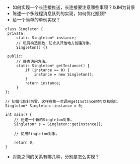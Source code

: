 - 如何实现一个长连接推送，长连接要注意哪些事项？以IM为背景
- 陈述一个多线程消息队列的实现，如何优化瓶颈?
- 给一个简单的单例实现？
```
class Singleton {
 private:
     static Singleton* instance;
     // 私有构造函数，防止从其他地方创建对象。
     Singleton() {}

 public:
     // 静态访问方法。
     static Singleton* getInstance() {
         if (instance == 0) {
             instance = new Singleton();
         }
         return instance;
     }
};

// 初始化指针为零，这样在第一次调用getInstance时可以初始化
Singleton* Singleton::instance = 0;

int main() {
    // 创建一个新的Singleton对象。
    Singleton* s = Singleton::getInstance();

    // 使用Singleton对象。

    return 0;
}
```
- 对象之间的关系有哪几种，分别是怎么实现？
